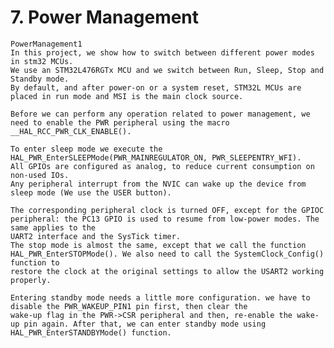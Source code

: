 # 7. Power Management
	
	PowerManagement1
	In this project, we show how to switch between different power modes in stm32 MCUs.
	We use an STM32L476RGTx MCU and we switch between Run, Sleep, Stop and Standby mode.
	By default, and after power-on or a system reset, STM32L MCUs are placed in run mode and MSI is the main clock source.
	
	Before we can perform any operation related to power management, we need to enable the PWR peripheral using the macro __HAL_RCC_PWR_CLK_ENABLE().
	
	To enter sleep mode we execute the HAL_PWR_EnterSLEEPMode(PWR_MAINREGULATOR_ON, PWR_SLEEPENTRY_WFI).
	All GPIOs are configured as analog, to reduce current consumption on non-used IOs.
	Any peripheral interrupt from the NVIC can wake up the device from sleep mode (We use the USER button).
	
	The corresponding peripheral clock is turned OFF, except for the GPIOC peripheral: the PC13 GPIO is used to resume from low-power modes. The same applies to the
	UART2 interface and the SysTick timer.
	The stop mode is almost the same, except that we call the function HAL_PWR_EnterSTOPMode(). We also need to call the SystemClock_Config() function to
	restore the clock at the original settings to allow the USART2 working properly.
	
	Entering standby mode needs a little more configuration. we have to disable the PWR_WAKEUP_PIN1 pin first, then clear the
	wake-up flag in the PWR->CSR peripheral and then, re-enable the wake-up pin again. After that, we can enter standby mode using HAL_PWR_EnterSTANDBYMode() function.
	